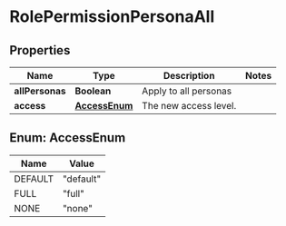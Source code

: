 

# RolePermissionPersonaAll

## Properties

Name | Type | Description | Notes
------------ | ------------- | ------------- | -------------
**allPersonas** | **Boolean** | Apply to all personas | 
**access** | [**AccessEnum**](#AccessEnum) | The new access level. | 



## Enum: AccessEnum

Name | Value
---- | -----
DEFAULT | &quot;default&quot;
FULL | &quot;full&quot;
NONE | &quot;none&quot;



